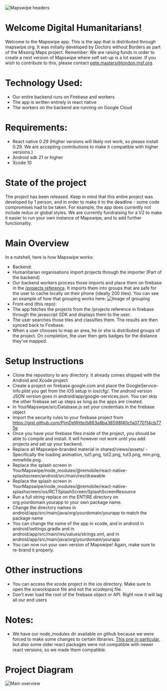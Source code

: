 ![Mapswipe headers](http://i.imgur.com/MWhmHpW.jpg)
# Welcome Digital Humanitarians!
Welcome to the Mapswipe app. This is the app that is distributed through mapswipe.org. It was initially developed by Doctors without Borders as part of the Missing Maps project. Remember: We are raising funds in order to create a next version of Mapswipe where self set-up is a lot easier. If you wish to contribute to this, please contact pete.masters@london.msf.org.

# Technology Used:
- Our entire backend runs on Firebase and workers
- The app is written entirely in react native
- The workers on the backend are running on Google Cloud

# Requirements:
- React native 0.29 (Higher versions will likely not work, so please install 0.29. We are accepting contributions to make it compatible with higher versions.)
- Android sdk 21 or higher
- Xcode 10

# State of the project
The project has been released. Keep in mind that this entire project was developed by 1 person, and in order to make it to the deadline - some code compromises had to be taken. For example, the app does currently not include redux or global styles. We are currently fundraising for a V2 to make it easier to run your own instance of Mapswipe, and to add further functionality.

# Main Overview
In a nutshell, here is how Mapswipe works:
- Backend:
- Humanitarian organisations import projects through the importer (Part of the backend)
- Our backend workers process those imports and place them on firebase in the [/projects reference](https://msf-mapswipe.firebaseio.com/projects.json). It imports them into groups that are safe for the user to cache locally on their phone (ideally 200 tiles). You can see an example of how that grouping works here: ![Image of grouping](http://i.imgur.com/giQq43i.jpg)
- Front-end (this repo): 
- The app fetches the projects from the /projects reference in firebase through the javascript SDK and displays them to the user.
- The user searches those tiles and classifies them. The results are then synced back to Firebase.
- When a user chooses to map an area, he or she is distributed groups of the project. On completion, the user then gets badges for the distance they've mapped.

# Setup Instructions

- Clone the repository to any directory. It already comes shipped with the Android and Xcode project
- Create a project on firebase.google.com and place the GoogleService-Info.plist you get from the iOS setup in ios/cfg/. The android version JSON version goes in android/app/google-services.json. You can skip the other firebase set up steps as long as the apps are created.
- In YourMapswipe/src/Database.js set your credentials in the firebase object
- Import the security rules to your firebase project from https://gist.github.com/PimDeWitte/b863a8ba38598f40cfa0770114cb775e
- Once you have your firebase files inside of the project, you should be able to compile and install. It will however not work until you add projects and set up your backend.
- Replace all Mapswipe-branded material in shared/views/assets/ - Specifically the loading animation, tut1.png, tut2.png, tut3.png, mm.png, mmwhite.png.
- Replace the splash screen in YourMapswipe/node_modules/@remobile/react-native-splashscreen/android/src/main/res/drawable
- Replace the splash screen in YourMapswipe/node_modules/@remobile/react-native-splashscreen/ios/RCTSplashScreen/SplashScreenResource
- Run a full string replace on the ENTIRE directory on org.yourdomain.yourapp to your own package name.
- Change the directory names in android/app/src/main/java/org/yourdomain/yourapp to match the package name
- You can change the name of the app in xcode, and in android in android/settings.gradle and in android/app/src/main/res/values/strings.xml, and in android/app/src/main/java/org/yourdomain/yourapp
- You can now run your own version of Mapswipe! Again, make sure to re-brand it properly.

# Other instructions
- You can access the xcode project in the ios directory. Make sure to open the xcworkspace file and not the xcodeproj file.
- Don't ever load the root of the firebase object or API. Right now it will lag all our end users

# Notes:
- We have our node_modules dir available on github because we were forced to make some changes to certain libraries. [This one in particular](https://github.com/leecade/react-native-swiper/issues/111#issuecomment-227443561), but also some older react packages were not compatible with newer react versions, so we made them compatible.

# Project Diagram
![Main overview](http://i.imgur.com/PYT62JF.png)

